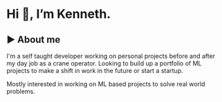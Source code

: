 # Hi 👋, I’m Kenneth.

## :arrow_forward: About me
I'm a self taught developer working on personal projects before and after my day job as a crane operator. 
Looking to build up a portfolio of ML projects to make a shift in work in the future or start a startup.

Mostly interested in working on ML based projects to solve real world problems.


<!---
kkalera/kkalera is a ✨ special ✨ repository because its `README.md` (this file) appears on your GitHub profile.
You can click the Preview link to take a look at your changes.
--->
